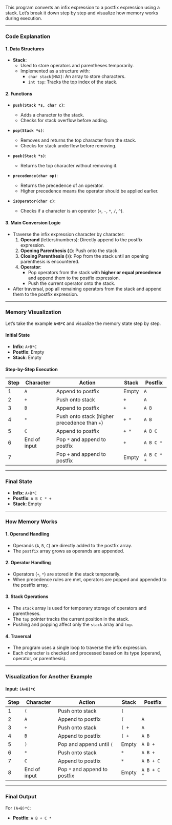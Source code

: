 This program converts an infix expression to a postfix expression using a stack. Let’s break it down step by step and visualize how memory works during execution.

---

### **Code Explanation**

#### **1. Data Structures**
- **Stack**:
  - Used to store operators and parentheses temporarily.
  - Implemented as a structure with:
    - `char stack[MAX]`: An array to store characters.
    - `int top`: Tracks the top index of the stack.

#### **2. Functions**
- **`push(Stack *s, char c)`**:
  - Adds a character to the stack.
  - Checks for stack overflow before adding.

- **`pop(Stack *s)`**:
  - Removes and returns the top character from the stack.
  - Checks for stack underflow before removing.

- **`peek(Stack *s)`**:
  - Returns the top character without removing it.

- **`precedence(char op)`**:
  - Returns the precedence of an operator.
  - Higher precedence means the operator should be applied earlier.

- **`isOperator(char c)`**:
  - Checks if a character is an operator (`+`, `-`, `*`, `/`, `^`).

#### **3. Main Conversion Logic**
- Traverse the infix expression character by character:
  1. **Operand** (letters/numbers): Directly append to the postfix expression.
  2. **Opening Parenthesis (`(`)**: Push onto the stack.
  3. **Closing Parenthesis (`)`)**: Pop from the stack until an opening parenthesis is encountered.
  4. **Operator**:
     - Pop operators from the stack with **higher or equal precedence** and append them to the postfix expression.
     - Push the current operator onto the stack.
- After traversal, pop all remaining operators from the stack and append them to the postfix expression.

---

### **Memory Visualization**

Let’s take the example **`A+B*C`** and visualize the memory state step by step.

#### **Initial State**
- **Infix**: `A+B*C`
- **Postfix**: Empty
- **Stack**: Empty

#### **Step-by-Step Execution**

| **Step** | **Character** | **Action**                    | **Stack** | **Postfix** |
|----------|---------------|-------------------------------|-----------|-------------|
| 1        | `A`           | Append to postfix             | Empty     | `A`         |
| 2        | `+`           | Push onto stack               | `+`       | `A`         |
| 3        | `B`           | Append to postfix             | `+`       | `A B`       |
| 4        | `*`           | Push onto stack (higher precedence than `+`) | `+ *`   | `A B`       |
| 5        | `C`           | Append to postfix             | `+ *`     | `A B C`     |
| 6        | End of input  | Pop `*` and append to postfix | `+`       | `A B C *`   |
| 7        |               | Pop `+` and append to postfix | Empty     | `A B C * +` |

---

### **Final State**
- **Infix**: `A+B*C`
- **Postfix**: `A B C * +`
- **Stack**: Empty

---

### **How Memory Works**

#### **1. Operand Handling**
- Operands (`A`, `B`, `C`) are directly added to the postfix array.
- The `postfix` array grows as operands are appended.

#### **2. Operator Handling**
- Operators (`+`, `*`) are stored in the stack temporarily.
- When precedence rules are met, operators are popped and appended to the postfix array.

#### **3. Stack Operations**
- The `stack` array is used for temporary storage of operators and parentheses.
- The `top` pointer tracks the current position in the stack.
- Pushing and popping affect only the `stack` array and `top`.

#### **4. Traversal**
- The program uses a single loop to traverse the infix expression.
- Each character is checked and processed based on its type (operand, operator, or parenthesis).

---

### **Visualization for Another Example**

#### Input: `(A+B)*C`

| **Step** | **Character** | **Action**                    | **Stack**   | **Postfix**   |
|----------|---------------|-------------------------------|-------------|---------------|
| 1        | `(`           | Push onto stack               | `(`         |               |
| 2        | `A`           | Append to postfix             | `(`         | `A`           |
| 3        | `+`           | Push onto stack               | `( +`       | `A`           |
| 4        | `B`           | Append to postfix             | `( +`       | `A B`         |
| 5        | `)`           | Pop and append until `(`      | Empty       | `A B +`       |
| 6        | `*`           | Push onto stack               | `*`         | `A B +`       |
| 7        | `C`           | Append to postfix             | `*`         | `A B + C`     |
| 8        | End of input  | Pop `*` and append to postfix | Empty       | `A B + C *`   |

---

### Final Output

For `(A+B)*C`:
- **Postfix**: `A B + C *`
